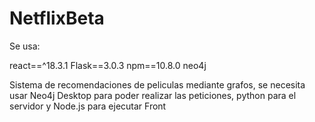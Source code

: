 # NetflixBeta

Se usa:

react==^18.3.1
Flask==3.0.3
npm==10.8.0
neo4j

Sistema de recomendaciones de peliculas mediante grafos, se necesita usar Neo4j Desktop para poder realizar las peticiones, python para el servidor y Node.js para ejecutar Front